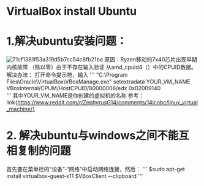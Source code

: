 # VirtualBox install Ubuntu
# 1.解决ubuntu安装问题：
![71cf1381f53a319d5b7cc54c8fb21ba](https://github.com/JoyJoyWang/algorithm_notes/assets/67251304/95358063-620e-4b41-928b-913a445d6aeb)
原因：Ryzen移动的7x40芯片出现早期内核故障 （除以零）由于不存在输入验证 从amd_cpuid4（）中的CPUID数据。
解决办法：
打开命令提示符，输入
'''
"C:\Program Files\Oracle\VirtualBox\VBoxManage.exe" setextradata  YOUR_VM_NAME VBoxInternal/CPUM/HostCPUID/80000006/edx 0x02009140   
'''
其中YOUR_VM_NAME是你创建的虚拟机的名称
参考：link{https://www.reddit.com/r/ZephyrusG14/comments/14icobc/linux_virtual_machine/}


# 2. 解决ubuntu与windows之间不能互相复制的问题
首先要在菜单栏的“设备”-“网络”中启动网络连接，然后：
'''
$sudo apt-get install virtualbox-guest-x11
$VBoxClient --clipboard
'''
